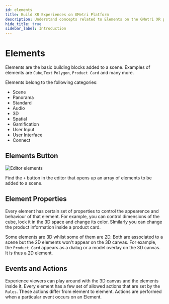 ```yaml
---
id: elements
title: Build XR Experiences on GMetri Platform
description: Understand concepts related to Elements on the GMetri XR platform.
hide_title: true
sidebar_label: Introduction
---
```



# Elements

Elements are the basic building blocks added to a scene. Examples of elements are `Cube`,`Text` `Polygon`, `Product Card` and many more.

Elements belong to the following categories:

- Scene
- Panorama
- Standard
- Audio
- 3D
- Spatial
- Gamification
- User Input
- User Interface
- Connect

## Elements Button

![Editor elements](https://s.vrgmetri.com/image/q_90/gb-web/portal-docs/assets/img/screenshots/z5/elements.JPG#boxShadow/)

Find the `+` button in the editor that opens up an array of elements to be added to a scene.

## Element Properties

Every element has certain set of properties to control the appearence and behaviour of that element. For example, you can control dimensions of the cube, lock it in the 3D space and change its color. SImilarly you can change the product information inside a product card.

Some elements are 3D whilst some of them are 2D. Both are associated to a scene but the 2D elements won't appear on the 3D canvas. For example, the `Product Card` appears as a dialog or a model overlay on the 3D canvas. It is thus a 2D element.

## Events and Actions

Experience viewers can play around with the 3D canvas and the elements inside it. Every element has a few set of allowed actions that are set by the `Rules`. These actions differ from element to element. Actions are performed when a particular event occurs on an Element.